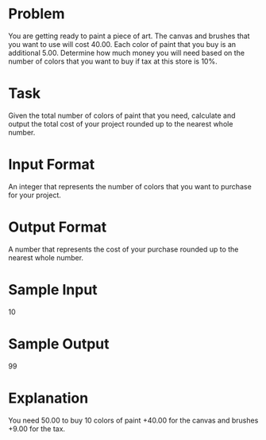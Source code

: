 # Problem
You are getting ready to paint a piece of art. The canvas and brushes that you want to use will cost 40.00. Each color of paint that you buy is an additional 5.00. Determine how much money you will need based on the number of colors that you want to buy if tax at this store is 10%.

# Task
Given the total number of colors of paint that you need, calculate and output the total cost of your project rounded up to the nearest whole number.

# Input Format
An integer that represents the number of colors that you want to purchase for your project.

# Output Format
A number that represents the cost of your purchase rounded up to the nearest whole number.

# Sample Input
10

# Sample Output
99

# Explanation
You need 50.00 to buy 10 colors of paint +40.00 for the canvas and brushes +9.00 for the tax.